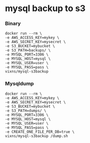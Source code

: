 # mysql backup to s3

### Binary

	docker run --rm \
	-e AWS_ACCESS_KEY=mykey \
	-e AWS_SECRET_KEY=mysecret \
	-e S3_BUCKET=mybucket \
	-e S3_PATH=backups/ \
	-e MYSQL_PORT=3306 \
	-e MYSQL_HOST=mysql \
	-e MYSQL_USER=user \
	-e MYSQL_PASS=pass \
	vixns/mysql-s3backup

### Mysqldump

	docker run --rm \
	-e AWS_ACCESS_KEY=mykey \
	-e AWS_SECRET_KEY=mysecret \
	-e S3_BUCKET=mybucket \
	-e S3_PATH=dumps/ \
	-e MYSQL_PORT=3306 \
	-e MYSQL_HOST=mysql \
	-e MYSQL_USER=user \
	-e MYSQL_PASS=pass \
	-e CREATE_ONE_FILE_PER_DB=true \
	vixns/mysql-s3backup /dump.sh
